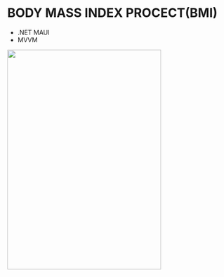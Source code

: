 # BODY MASS INDEX PROCECT(BMI)

- .NET MAUI
- MVVM

<img align="left" src="https://github.com/BusraYorulmaz/BMI/blob/main/screenshots/bmı_screen.png" width="350" height="500" />

 
